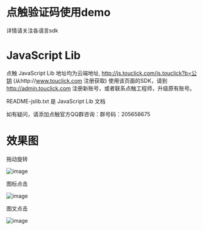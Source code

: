 # 点触验证码使用demo

详情请关注各语言sdk

# JavaScript Lib 

点触 JavaScript Lib 地址均为云端地址, http://js.touclick.com/js.touclick?b=公钥 (从http://www.touclick.com 注册获取)
使用该页面的SDK，请到 http://admin.touclick.com 注册新账号，或者联系点触工程师，升级原有账号。

README-jslib.txt 是 JavaScript Lib 文档 

如有疑问，请添加点触官方QQ群咨询：群号码：205658675


# 效果图

拖动旋转

![image](https://github.com/touclick/captcha-demo/blob/master/images/rotate.png)

图标点击

![image](https://github.com/touclick/captcha-demo/blob/master/images/block.png)

图文点击

![image](https://github.com/touclick/captcha-demo/blob/master/images/classical_new.png)



